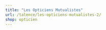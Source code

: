 ```yaml
---
title: "Les Opticiens Mutualistes"
url: /talence/les-opticiens-mutualistes-2/
shop: opticien
---
```

